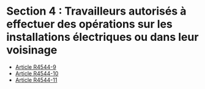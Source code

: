 # Section 4 : Travailleurs autorisés à effectuer des opérations sur les installations électriques ou dans leur voisinage

* [Article R4544-9](./LEGIARTI000022849102.md)
* [Article R4544-10](./LEGIARTI000022849100.md)
* [Article R4544-11](./LEGIARTI000022849096.md)
